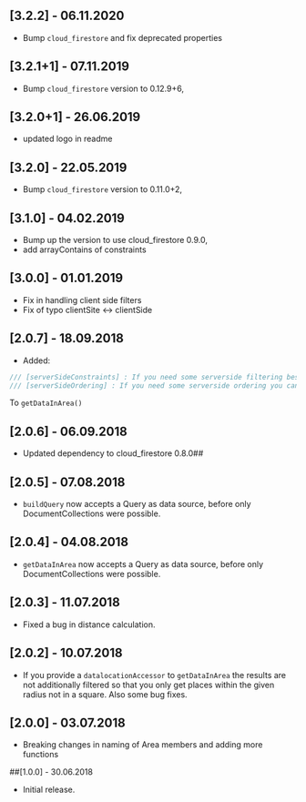 ## [3.2.2] - 06.11.2020

* Bump `cloud_firestore` and fix deprecated properties

## [3.2.1+1] - 07.11.2019

* Bump `cloud_firestore` version to 0.12.9+6,

## [3.2.0+1] - 26.06.2019

* updated logo in readme

## [3.2.0] - 22.05.2019

* Bump `cloud_firestore` version to 0.11.0+2, 


## [3.1.0] - 04.02.2019

* Bump up the version to use cloud_firestore 0.9.0, 
* add arrayContains of constraints

## [3.0.0] - 01.01.2019

* Fix in handling client side filters
* Fix of typo clientSite <-> clientSide

## [2.0.7] - 18.09.2018

* Added:
```Dart
/// [serverSideConstraints] : If you need some serverside filtering besides the [Area] pass a list of [QueryConstraint]
/// [serverSideOrdering] : If you need some serverside ordering you can pass a List of [OrderConstraints]
```
To `getDataInArea()`

## [2.0.6] - 06.09.2018

* Updated dependency to cloud_firestore 0.8.0## 

## [2.0.5] - 07.08.2018

* `buildQuery` now accepts a Query as data source, before only DocumentCollections were possible.

## [2.0.4] - 04.08.2018

* `getDataInArea` now accepts a Query as data source, before only DocumentCollections were possible.

## [2.0.3] - 11.07.2018

* Fixed a bug in distance calculation.

## [2.0.2] - 10.07.2018

* If you provide a `datalocationAccessor` to `getDataInArea` the results are not additionally filtered so that you only get places within the given radius not in a square. Also some bug fixes.

## [2.0.0] - 03.07.2018

* Breaking changes in naming of Area members and adding more functions

##[1.0.0] - 30.06.2018

* Initial release.










